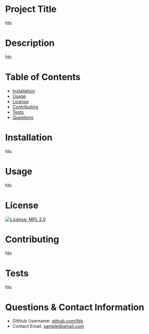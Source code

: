 
  
  # Project Title
  fds
  
  # Description
  fds
  
  # Table of Contents 
  * [Installation](#Installation)
  * [Usage](#Usage)
  * [License](#Installation)
  * [Contributing](#Contributing)
  * [Tests](#Tests)
  * [Questions](#Questions--Contact-Information)
      
  # Installation
  fds
  # Usage
  fds
  # License 
  

 
  [![License: MPL 2.0](https://img.shields.io/badge/License-MPL%202.0-brightgreen.svg)](https://opensource.org/licenses/MPL-2.0)
  
  # Contributing 
  fds
  # Tests
  fds
  # Questions & Contact Information 
  * GitHub Username: [github.com/fds](github.com/fds)
  * Contact Email: sample@gmail.com

